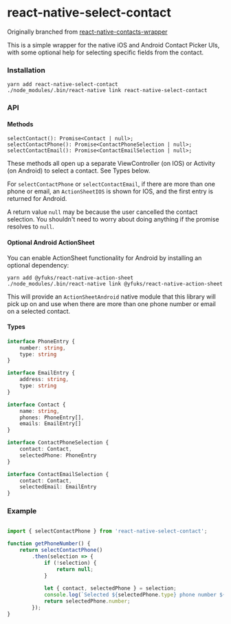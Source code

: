 # react-native-select-contact

Originally branched from [react-native-contacts-wrapper](https://github.com/LynxITDigital/react-native-contacts-wrapper)

This is a simple wrapper for the native iOS and Android Contact Picker UIs, with some optional help for selecting specific fields from the contact.

### Installation

```
yarn add react-native-select-contact
./node_modules/.bin/react-native link react-native-select-contact
```

### API

#### Methods

```
selectContact(): Promise<Contact | null>;
selectContactPhone(): Promise<ContactPhoneSelection | null>;
selectContactEmail(): Promise<ContactEmailSelection | null>;
```

These methods all open up a separate ViewController (on IOS) or Activity (on Android) to select a contact.  See Types below.

For `selectContactPhone` or `selectContactEmail`, if there are more than one phone or email, an `ActionSheetIOS` is
shown for IOS, and the first entry is returned for Android.

A return value `null` may be because the user cancelled the contact selection.  You shouldn't need to worry about doing
anything if the promise resolves to `null`.

#### Optional Android ActionSheet

You can enable ActionSheet functionality for Android by installing an optional dependency:

```
yarn add @yfuks/react-native-action-sheet
./node_modules/.bin/react-native link @yfuks/react-native-action-sheet 
```

This will provide an `ActionSheetAndroid` native module that this library will pick up on and use
when there are more than one phone number or email on a selected contact.

#### Types

```typescript
interface PhoneEntry {
    number: string,
    type: string
}

interface EmailEntry {
    address: string,
    type: string
}

interface Contact {
    name: string,
    phones: PhoneEntry[],
    emails: EmailEntry[]
}

interface ContactPhoneSelection {
    contact: Contact,
    selectedPhone: PhoneEntry
}

interface ContactEmailSelection {
    contact: Contact,
    selectedEmail: EmailEntry
}
```

### Example

```javascript

import { selectContactPhone } from 'react-native-select-contact';

function getPhoneNumber() {
    return selectContactPhone()
        .then(selection => {
            if (!selection) {
                return null;
            }
            
            let { contact, selectedPhone } = selection;
            console.log(`Selected ${selectedPhone.type} phone number ${selectedPhone.number} from ${contact.name}`);
            return selectedPhone.number;
        });  
}


```